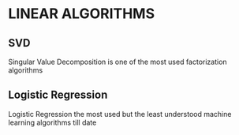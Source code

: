 # LINEAR ALGORITHMS

## SVD
Singular Value Decomposition is one of the most used factorization algorithms

## Logistic Regression
Logistic Regression the most used but the least understood machine learning algorithms till date
